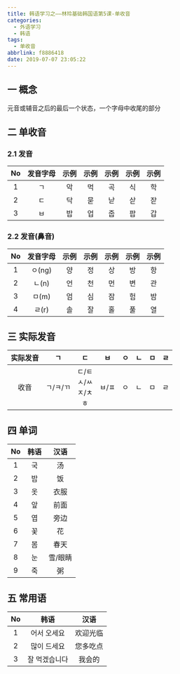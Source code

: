 ```yaml
---
title: 韩语学习之——林玲基础韩国语第5课-单收音
categories:
  - 外语学习
  - 韩语
tags:
  - 单收音
abbrlink: f8886418
date: 2019-07-07 23:05:22
---
```


## 一 概念

元音或辅音之后的最后一个状态，一个字母中收尾的部分

<!--more-->

## 二  单收音

### 2.1 发音

|  No  | 发音字母 | 示例 | 示例 | 示例 | 示例 | 示例 |
| :--: | :------: | :--: | :--: | :--: | :--: | :--: |
|  1   |    ㄱ    |  악  |  먹  |  곡  |  식  |  학  |
|  2   |    ㄷ    |  닥  |  묻  |  낟  |  삳  |  잗  |
|  3   |    ㅂ    |  밥  |  업  |  줍  |  팝  |  갑  |

### 2.2 发音(鼻音)

|  No  | 发音字母 | 示例 | 示例 | 示例 | 示例 | 示例 |
| :--: | :------: | :--: | :--: | :--: | :--: | :--: |
|  1   |  ㅇ(ng)  |  양  |  정  |  상  |  방  |  항  |
|  2   |  ㄴ(n)   |  언  |  천  |  먼  |  변  |  관  |
|  3   |  ㅁ(m)   |  엄  |  심  |  잠  |  험  |  밤  |
|  4   |  ㄹ(r)   |  솔  |  잘  |  홀  |  풀  |  열  |

## 三  实际发音

| 实际发音 |    ㄱ    |                ㄷ                 |  ㅂ   |  ㅇ  |  ㄴ  |  ㅁ  |  ㄹ  |
| :------: | :------: | :-------------------------------: | :---: | :--: | :--: | :--: | :--: |
|   收音   | ㄱ/ㅋ/ㄲ | ㄷ/ㅌ </br>ㅅ/ㅆ</br>ㅈ/ㅊ</br>ㅎ | ㅂ/ㅍ |  ㅇ  |  ㄴ  |  ㅁ  |  ㄹ  |

## 四 单词

|  No  | 韩语 |  汉语   |
| :--: | :--: | :-----: |
|  1   |  국  |   汤    |
|  2   |  밥  |   饭    |
|  3   |  옷  |  衣服   |
|  4   |  앞  |  前面   |
|  5   |  엽  |  旁边   |
|  6   |  꽃  |   花    |
|  7   |  봄  |  春天   |
|  8   |  눈  | 雪/眼睛 |
|  9   |  죽  |   粥    |

## 五 常用语

|  No  |     韩语      |   汉语   |
| :--: | :-----------: | :------: |
|  1   |  어서 오세요  | 欢迎光临 |
|  2   |  많이 드세요  | 您多吃点 |
|  3   | 잘 먹겠습니다 |  我会的  |